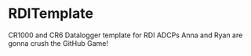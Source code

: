 # RDITemplate
CR1000 and CR6 Datalogger template for RDI ADCPs
Anna and Ryan are gonna crush the GitHub Game!
